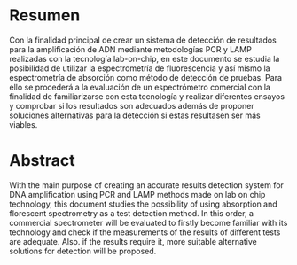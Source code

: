 # Resumen
Con la finalidad principal de crear un sistema de detección de resultados para la amplificación de ADN mediante metodologías PCR y LAMP realizadas con la tecnología lab-on-chip, en este documento se estudia la posibilidad de utilizar la espectrometría de fluorescencia y así mismo la espectrometría de absorción como método de detección de pruebas. 
Para ello se procederá a la evaluación de un espectrómetro comercial con la finalidad de familiarizarse con esta tecnología y realizar diferentes ensayos y comprobar si los resultados son adecuados además de proponer soluciones alternativas para la detección si estas resultasen ser más viables.

# Abstract
With the main purpose of creating an accurate results detection system for DNA amplification using PCR and LAMP methods made on lab on chip technology, this document studies the possibility of using absorption and florescent spectrometry as a test detection method. 
In this order, a commercial spectrometer will be evaluated to firstly become familiar with its technology and check if the measurements of the results of different tests are adequate. 
Also. if the results require it, more suitable alternative solutions for detection will be proposed.

